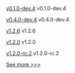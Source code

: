 
[v0.1.0-dev.4](https://github.com/hyperledger/anoncreds-rs/releases/tag/v0.1.0-dev.4) v0.1.0-dev.4

[v0.4.0-dev.4](https://github.com/hyperledger/indy-vdr/releases/tag/v0.4.0-dev.4) v0.4.0-dev.4

[v1.2.6](https://github.com/hyperledger/firefly-sdk-nodejs/releases/tag/v1.2.6) v1.2.6

[v1.2.0](https://github.com/hyperledger/fabric-gateway/releases/tag/v1.2.0) v1.2.0

[v1.2.0-rc.2](https://github.com/hyperledger/firefly/releases/tag/v1.2.0-rc.2) v1.2.0-rc.2


[See more >>>](https://start-here.hyperledger.org/releases)
